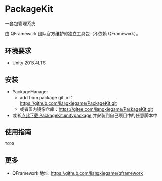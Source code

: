# PackageKit

一套包管理系统

由 QFramework 团队官方维护的独立工具包（不依赖 QFramework）。

## 环境要求

* Unity 2018.4LTS

## 安装

* PackageManager
    * add from package git url：https://github.com/liangxiegame/PackageKit.git 
    * 或者国内镜像仓库：https://gitee.com/liangxiegame/PackageKit.git
* 或者[点此下载 PackageKit.unitypackage](PackageKit.unitypackage) 并安装到自己项目中的任意脚本中

## 使用指南

``` csharp
TODO
```



## 更多

* QFramework 地址: https://github.com/liangxiegame/qframework

